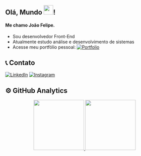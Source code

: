 ## Olá, Mundo <img width="30" src="https://raw.githubusercontent.com/kaueMarques/kaueMarques/master/hi.gif">!

#### Me chamo João Felipe.

- Sou desenvolvedor Front-End
- Atualmente estudo análise e desenvolvimento de sistemas
- Acesse meu portfólio pessoal: [![Portfolio](https://img.shields.io/badge/Portfolio-%23000000.svg?style=for-the-badge&logo=firefox&logoColor=#191970)](https://joaogomesdev.netlify.app)

## 📞 Contato

[![LinkedIn](https://img.shields.io/badge/LinkedIn-0077B5?style=for-the-badge&logo=linkedin&logoColor=white)](https://www.linkedin.com/in/joaofelipedev32/)
[![Instagram](https://img.shields.io/badge/Instagram-E4405F?style=for-the-badge&logo=instagram&logoColor=white)](https://www.instagram.com/joaofelipegs31/)

## ⚙️ GitHub Analytics

<div align ="center">
    <a href="https://github.com/joaogomesdev32">
    <img height="160em" src="https://github-readme-stats.vercel.app/api?username=joaogomesdev32&show_icons=true&theme=algolia&include_all_commits=true&count_private=true"/>
    <img height="160em" src="https://github-readme-stats.vercel.app/api/top-langs/?username=joaogomesdev32&layout=compact&langs_count=7&theme=algolia"/>
</div>
